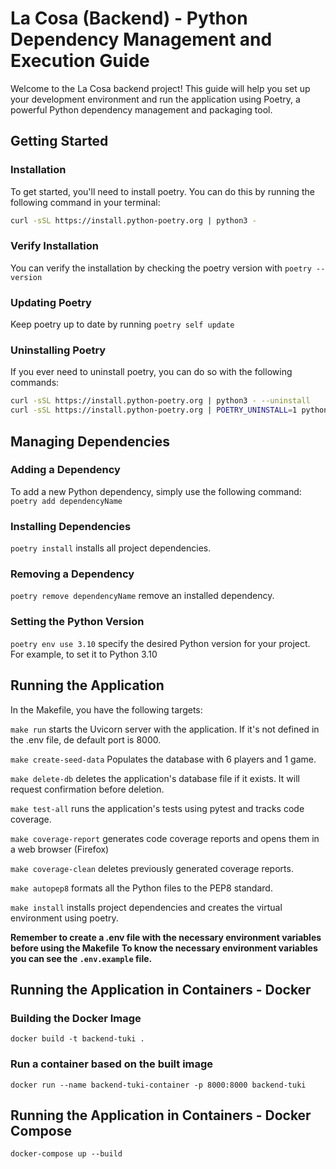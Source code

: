 # La Cosa (Backend) - Python Dependency Management and Execution Guide
Welcome to the La Cosa backend project! This guide will help you set up your development
environment and run the application using Poetry, a powerful Python dependency management
and packaging tool.

## Getting Started
### Installation
To get started, you'll need to install poetry. You can do this by running the following
command in your terminal:
```bash
curl -sSL https://install.python-poetry.org | python3 -
```

### Verify Installation
You can verify the installation by checking the poetry version with `poetry --version`

### Updating Poetry
Keep poetry up to date by running `poetry self update`

### Uninstalling Poetry
If you ever need to uninstall poetry, you can do so with the following commands:
```bash
curl -sSL https://install.python-poetry.org | python3 - --uninstall
curl -sSL https://install.python-poetry.org | POETRY_UNINSTALL=1 python3 -
```

## Managing Dependencies
### Adding a Dependency
To add a new Python dependency, simply use the following command: `poetry add dependencyName`

### Installing Dependencies
`poetry install` installs all project dependencies.

### Removing a Dependency
`poetry remove dependencyName` remove an installed dependency.

### Setting the Python Version
`poetry env use 3.10` specify the desired Python version for your project. For example, to set it to Python 3.10

## Running the Application
In the Makefile, you have the following targets:

`make run` starts the Uvicorn server with the application. If it's not defined in the .env file, de default port is 8000.

`make create-seed-data` Populates the database with 6 players and 1 game.

`make delete-db` deletes the application's database file if it exists. It will request confirmation before deletion.

`make test-all` runs the application's tests using pytest and tracks code coverage.

`make coverage-report` generates code coverage reports and opens them in a web browser (Firefox)

`make coverage-clean` deletes previously generated coverage reports.

`make autopep8` formats all the Python files to the PEP8 standard.

`make install` installs project dependencies and creates the virtual environment using poetry.

**Remember to create a .env file with the necessary environment variables before using the Makefile**
**To know the necessary environment variables you can see the `.env.example` file.**


## Running the Application in Containers - Docker

### Building the Docker Image
`docker build -t backend-tuki .`

### Run a container based on the built image
`docker run --name backend-tuki-container -p 8000:8000 backend-tuki`

## Running the Application in Containers - Docker Compose
`docker-compose up --build`
